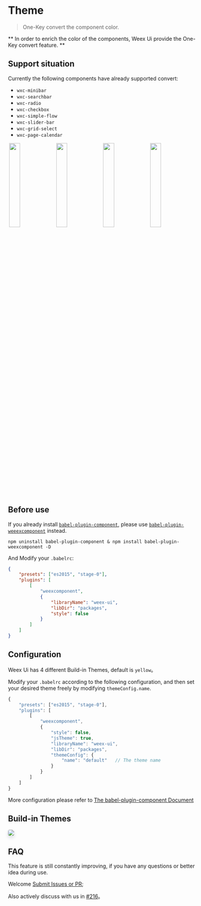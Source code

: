 # Theme

> One-Key convert the component color.

** In order to enrich the color of the components, Weex Ui provide the One-Key convert feature. **

## Support situation

Currently the following components have already supported convert:

- `wxc-minibar`
- `wxc-searchbar`
- `wxc-radio`
- `wxc-checkbox`
- `wxc-simple-flow`
- `wxc-slider-bar`
- `wxc-grid-select`
- `wxc-page-calendar`

<div style="font-size: 0px;">
    <img src="http://p1nq9peby.bkt.clouddn.com/theme_yellow.jpg" style="display: inline-block; width: 24%; margin: 0 0.5%;" />
    <img src="http://p1nq9peby.bkt.clouddn.com/theme_blue.jpg" style="display: inline-block; width: 24%; margin: 0 0.5%;" />
    <img src="http://p1nq9peby.bkt.clouddn.com/theme_green.jpg" style="display: inline-block; width: 24%; margin: 0 0.5%;" />
    <img src="http://p1nq9peby.bkt.clouddn.com/theme_red.jpg" style="display: inline-block; width: 24%; margin: 0 0.5%;" />
</div>

## Before use

If you already install [`babel-plugin-component`](https://www.npmjs.com/package/babel-plugin-component), please use [`babel-plugin-weeexcomponent`](https://www.npmjs.com/package/babel-plugin-weexcomponent) instead.

```shell
npm uninstall babel-plugin-component & npm install babel-plugin-weexcomponent -D
```

And Modify your `.babelrc`:

```json
{
    "presets": ["es2015", "stage-0"],
    "plugins": [
        [
            "weexcomponent",
            {
                "libraryName": "weex-ui",
                "libDir": "packages",
                "style": false
            }
        ]
    ]
}
```

## Configuration

Weex Ui has 4 different Build-in Themes, default is `yellow`。

Modify your `.babelrc` according to the following configuration, and then set your desired theme freely by modifying `themeConfig.name`.

```javascript
{
    "presets": ["es2015", "stage-0"],
    "plugins": [
        [
            "weexcomponent",
            {
                "style": false,
                "jsTheme": true,
                "libraryName": "weex-ui",
                "libDir": "packages",
                "themeConfig": {
                    "name": "default"   // The theme name
                }
            }
        ]
    ]
}
```

More configuration please refer to [The babel-plugin-component Document](https://github.com/Yanjiie/babel-plugin-weexcomponent)

## Build-in Themes
<img src="http://p1nq9peby.bkt.clouddn.com/theme.png" style="box-shadow: 0 5px 10px 0 #d9dce3; border-radius: 4px;" />

## FAQ

This feature is still constantly improving, if you have any questions or better idea during use. 

Welcome [Submit Issues or PR](https://github.com/alibaba/weex-ui/issues/new);

Also actively discuss with us in [#216](https://github.com/alibaba/weex-ui/issues/216)。
